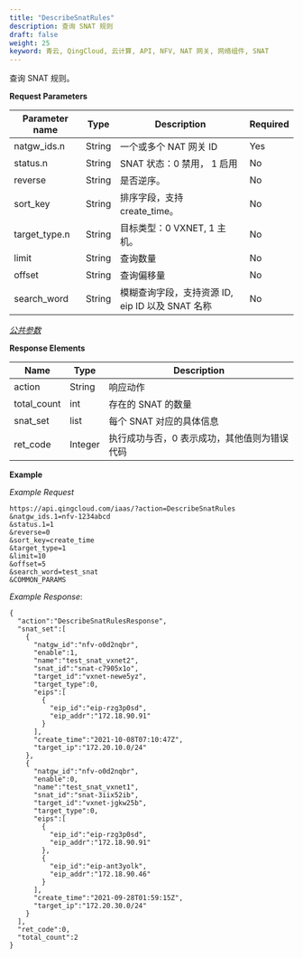 ```yaml
---
title: "DescribeSnatRules"
description: 查询 SNAT 规则
draft: false
weight: 25
keyword: 青云, QingCloud, 云计算, API, NFV, NAT 网关, 网络组件, SNAT
---
```


查询 SNAT 规则。

**Request Parameters**

| Parameter name | Type | Description | Required |
| --- | --- | --- | --- |
| natgw_ids.n | String | 一个或多个 NAT 网关 ID | Yes |
| status.n | String | SNAT 状态：0 禁用， 1 启用 | No |
| reverse | String | 是否逆序。 | No |
| sort_key | String | 排序字段，支持 create_time。 | No |
| target_type.n | String | 目标类型：0 VXNET, 1 主机。 | No |
| limit | String | 查询数量 | No |
| offset | String | 查询偏移量 | No |
| search_word | String | 模糊查询字段，支持资源 ID,  eip ID 以及 SNAT 名称 | No |

[_公共参数_](../../common/parameters.html#api-common-parameters)

**Response Elements**

| Name | Type | Description |
| --- | --- | --- |
| action | String | 响应动作 |
| total_count | int | 存在的 SNAT 的数量 |
| snat_set | list | 每个 SNAT 对应的具体信息 |
| ret_code | Integer | 执行成功与否，0 表示成功，其他值则为错误代码 |

**Example**

_Example Request_

```
https://api.qingcloud.com/iaas/?action=DescribeSnatRules
&natgw_ids.1=nfv-1234abcd
&status.1=1
&reverse=0
&sort_key=create_time
&target_type=1
&limit=10
&offset=5
&search_word=test_snat
&COMMON_PARAMS
```

_Example Response_:

```
{
  "action":"DescribeSnatRulesResponse",
  "snat_set":[
    {
      "natgw_id":"nfv-o0d2nqbr",
      "enable":1,
      "name":"test_snat_vxnet2",
      "snat_id":"snat-c7905x1o",
      "target_id":"vxnet-newe5yz",
      "target_type":0,
      "eips":[
        {
          "eip_id":"eip-rzg3p0sd",
          "eip_addr":"172.18.90.91"
        }
      ],
      "create_time":"2021-10-08T07:10:47Z",
      "target_ip":"172.20.10.0/24"
    },
    {
      "natgw_id":"nfv-o0d2nqbr",
      "enable":0,
      "name":"test_snat_vxnet1",
      "snat_id":"snat-3iix52ib",
      "target_id":"vxnet-jgkw25b",
      "target_type":0,
      "eips":[
        {
          "eip_id":"eip-rzg3p0sd",
          "eip_addr":"172.18.90.91"
        },
        {
          "eip_id":"eip-ant3yolk",
          "eip_addr":"172.18.90.46"
        }
      ],
      "create_time":"2021-09-28T01:59:15Z",
      "target_ip":"172.20.30.0/24"
    }
  ],
  "ret_code":0,
  "total_count":2
}

```
